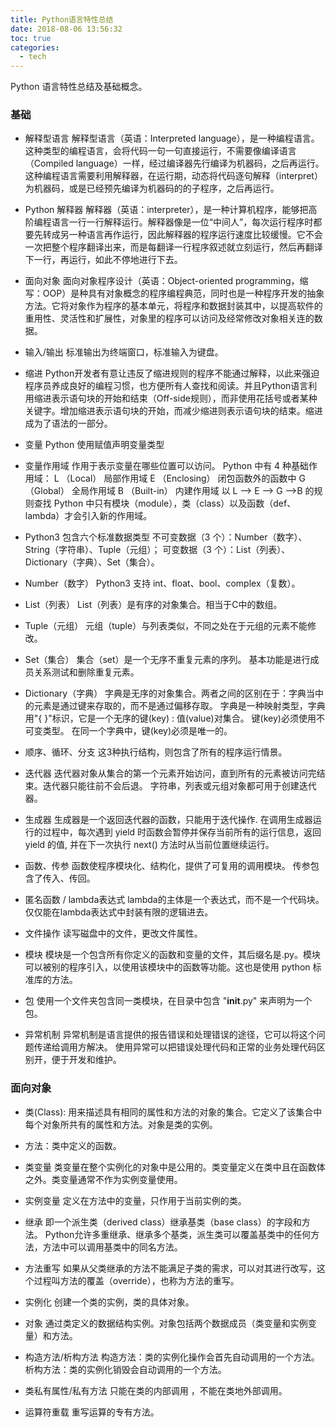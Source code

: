 ```yaml
---
title: Python语言特性总结
date: 2018-08-06 13:56:32
toc: true
categories:
  - tech
---
```

Python 语言特性总结及基础概念。

<!--more-->
### 基础
* 解释型语言
  解释型语言（英语：Interpreted language），是一种编程语言。这种类型的编程语言，会将代码一句一句直接运行，不需要像编译语言（Compiled language）一样，经过编译器先行编译为机器码，之后再运行。这种编程语言需要利用解释器，在运行期，动态将代码逐句解释（interpret）为机器码，或是已经预先编译为机器码的的子程序，之后再运行。

* Python 解释器
  解释器（英语：interpreter），是一种计算机程序，能够把高阶编程语言一行一行解释运行。解释器像是一位“中间人”，每次运行程序时都要先转成另一种语言再作运行，因此解释器的程序运行速度比较缓慢。它不会一次把整个程序翻译出来，而是每翻译一行程序叙述就立刻运行，然后再翻译下一行，再运行，如此不停地进行下去。

* 面向对象
  面向对象程序设计（英语：Object-oriented programming，缩写：OOP）是种具有对象概念的程序编程典范，同时也是一种程序开发的抽象方法。它将对象作为程序的基本单元，将程序和数据封装其中，以提高软件的重用性、灵活性和扩展性，对象里的程序可以访问及经常修改对象相关连的数据。

* 输入/输出
  标准输出为终端窗口，标准输入为键盘。

* 缩进
  Python开发者有意让违反了缩进规则的程序不能通过解释，以此来强迫程序员养成良好的编程习惯，也方便所有人查找和阅读。并且Python语言利用缩进表示语句块的开始和结束（Off-side规则），而非使用花括号或者某种关键字。增加缩进表示语句块的开始，而减少缩进则表示语句块的结束。缩进成为了语法的一部分。

* 变量
  Python 使用赋值声明变量类型

* 变量作用域
  作用于表示变量在哪些位置可以访问。
  Python 中有 4 种基础作用域：
    L （Local） 局部作用域
    E （Enclosing） 闭包函数外的函数中
    G （Global） 全局作用域
    B （Built-in） 内建作用域
    以 L –> E –> G –>B 的规则查找
  Python 中只有模块（module），类（class）以及函数（def、lambda）才会引入新的作用域。

* Python3 包含六个标准数据类型
  不可变数据（3 个）：Number（数字）、String（字符串）、Tuple（元组）；
  可变数据（3 个）：List（列表）、Dictionary（字典）、Set（集合）。

* Number（数字）
  Python3 支持 int、float、bool、complex（复数）。

* List（列表）
  List（列表）是有序的对象集合。相当于C中的数组。

* Tuple（元组）
  元组（tuple）与列表类似，不同之处在于元组的元素不能修改。

* Set（集合）
  集合（set）是一个无序不重复元素的序列。
  基本功能是进行成员关系测试和删除重复元素。

* Dictionary（字典）
  字典是无序的对象集合。两者之间的区别在于：字典当中的元素是通过键来存取的，而不是通过偏移存取。
  字典是一种映射类型，字典用"{ }"标识，它是一个无序的键(key) : 值(value)对集合。
  键(key)必须使用不可变类型。
  在同一个字典中，键(key)必须是唯一的。

* 顺序、循环、分支
  这3种执行结构，则包含了所有的程序运行情景。

* 迭代器
  迭代器对象从集合的第一个元素开始访问，直到所有的元素被访问完结束。迭代器只能往前不会后退。
  字符串，列表或元组对象都可用于创建迭代器。

* 生成器
  生成器是一个返回迭代器的函数，只能用于迭代操作.
  在调用生成器运行的过程中，每次遇到 yield 时函数会暂停并保存当前所有的运行信息，返回 yield 的值, 并在下一次执行 next() 方法时从当前位置继续运行。

* 函数、传参
  函数使程序模块化、结构化，提供了可复用的调用模块。
  传参包含了传入、传回。

* 匿名函数 / lambda表达式
  lambda的主体是一个表达式，而不是一个代码块。仅仅能在lambda表达式中封装有限的逻辑进去。

* 文件操作
  读写磁盘中的文件，更改文件属性。

* 模块
  模块是一个包含所有你定义的函数和变量的文件，其后缀名是.py。模块可以被别的程序引入，以使用该模块中的函数等功能。这也是使用 python 标准库的方法。

* 包
  使用一个文件夹包含同一类模块，在目录中包含 "__init__.py" 来声明为一个包。

* 异常机制
  异常机制是语言提供的报告错误和处理错误的途径，它可以将这个问题传递给调用方解决。
  使用异常可以把错误处理代码和正常的业务处理代码区别开，便于开发和维护。

### 面向对象
* 类(Class):
  用来描述具有相同的属性和方法的对象的集合。它定义了该集合中每个对象所共有的属性和方法。对象是类的实例。

* 方法：类中定义的函数。

* 类变量
  类变量在整个实例化的对象中是公用的。类变量定义在类中且在函数体之外。类变量通常不作为实例变量使用。

* 实例变量
  定义在方法中的变量，只作用于当前实例的类。

* 继承
  即一个派生类（derived class）继承基类（base class）的字段和方法。
  Python允许多重继承、继承多个基类，派生类可以覆盖基类中的任何方法，方法中可以调用基类中的同名方法。

* 方法重写
  如果从父类继承的方法不能满足子类的需求，可以对其进行改写，这个过程叫方法的覆盖（override），也称为方法的重写。

* 实例化
  创建一个类的实例，类的具体对象。

* 对象
  通过类定义的数据结构实例。对象包括两个数据成员（类变量和实例变量）和方法。

* 构造方法/析构方法
  构造方法：类的实例化操作会首先自动调用的一个方法。
  析构方法：类的实例化销毁会自动调用的一个方法。

* 类私有属性/私有方法
  只能在类的内部调用 ，不能在类地外部调用。

* 运算符重载
  重写运算的专有方法。